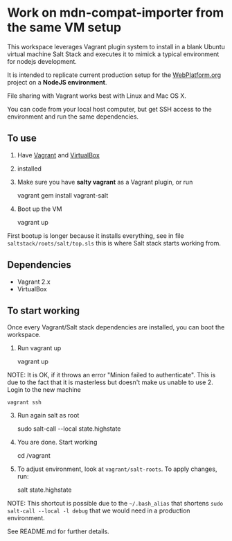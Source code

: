# Work on mdn-compat-importer from the same VM setup

This workspace leverages Vagrant plugin system to install in a blank Ubuntu virtual machine Salt Stack and 
executes it to mimick a typical environment for nodejs development.

It is intended to replicate current production setup for the [WebPlatform.org](http://webplatform.org) project on a **NodeJS environment**.

File sharing with Vagrant works best with Linux and Mac OS X. 

You can code from your local host computer, but get SSH access to the environment and 
run the same dependencies.

## To use

1. Have [Vagrant](http://www.vagrantup.com/) and [VirtualBox](https://www.virtualbox.org/) 
2. installed
2. Make sure you have **salty vagrant** as a Vagrant plugin, or run


    vagrant gem install vagrant-salt


2. Boot up the VM


    vagrant up


First bootup is longer because it installs everything, see in 
file `saltstack/roots/salt/top.sls` this is where Salt stack 
starts working from.


## Dependencies

* Vagrant 2.x
* VirtualBox


## To start working

Once every Vagrant/Salt stack dependencies are installed, you can boot the workspace.

1. Run vagrant up


    vagrant up

  NOTE: It is OK, if it throws an error "Minion failed to authenticate". This is due to the fact that it is masterless but doesn't make us unable to use
2. Login to the new machine


    vagrant ssh

3. Run again salt as root


    sudo salt-call --local state.highstate

4. You are done. Start working


    cd /vagrant
    
5. To adjust environment, look at `vagrant/salt-roots`. To apply changes, run:


    salt state.highstate
    
  NOTE: This shortcut is possible due to the `~/.bash_alias` that shortens `sudo salt-call --local -l debug` that we would need in a production environment.
  
See README.md for further details.

